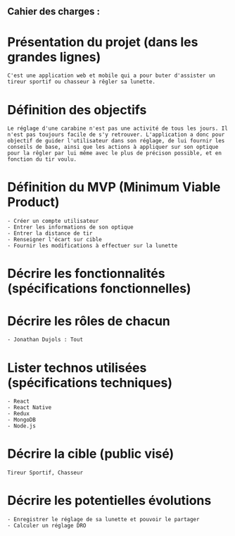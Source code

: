 ## Cahier des charges : 

  # Présentation du projet (dans les grandes lignes)

    C'est une application web et mobile qui a pour buter d'assister un tireur sportif ou chasseur à rêgler sa lunette.

  # Définition des objectifs

    Le réglage d'une carabine n'est pas une activité de tous les jours. Il n'est pas toujours facile de s'y retrouver. L'application a donc pour objectif de guider l'utilisateur dans son réglage, de lui fournir les conseils de base, ainsi que les actions à appliquer sur son optique pour la rêgler par lui même avec le plus de précison possible, et en fonction du tir voulu.

  # Définition du MVP (Minimum Viable Product)

    - Créer un compte utilisateur
    - Entrer les informations de son optique
    - Entrer la distance de tir
    - Renseigner l'écart sur cible
    - Fournir les modifications à effectuer sur la lunette

  # Décrire les fonctionnalités (spécifications fonctionnelles)
  
  
  
  # Décrire les rôles de chacun

    - Jonathan Dujols : Tout
      
  # Lister technos utilisées (spécifications techniques)
  
    - React
    - React Native
    - Redux
    - MongoDB
    - Node.js
  
  # Décrire la cible (public visé)

    Tireur Sportif, Chasseur
    
  # Décrire les potentielles évolutions

    - Enregistrer le réglage de sa lunette et pouvoir le partager
    - Calculer un réglage DRO